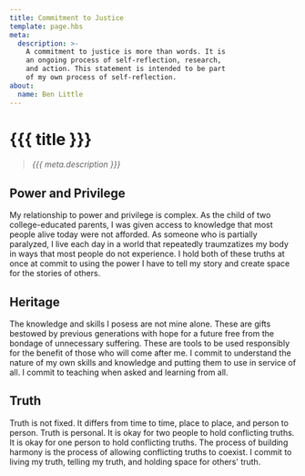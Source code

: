 ```yaml
---
title: Commitment to Justice
template: page.hbs
meta:
  description: >-
    A commitment to justice is more than words. It is
    an ongoing process of self-reflection, research,
    and action. This statement is intended to be part
    of my own process of self-reflection.
about:
  name: Ben Little
---
```


# {{{ title }}}

> _{{{ meta.description }}}_

## Power and Privilege

My relationship to power and privilege is
complex. As the child of two college-educated parents, I was
given access to knowledge that most people alive today were
not afforded. As someone who is partially paralyzed, I
live each day in a world that repeatedly traumzatizes my body
in ways that most people do not experience. I hold both of
these truths at once at commit to using the power I have to
tell my story and create space for the stories of others.

## Heritage

The knowledge and skills I posess are not mine alone. These
are gifts bestowed by previous generations with hope for a
future free from the bondage of unnecessary suffering. These
are tools to be used responsibly for the benefit of those
who will come after me. I commit to understand the nature
of my own skills and knowledge and putting them to use in service
of all. I commit to teaching when asked and learning from
all.

## Truth

Truth is not fixed. It differs from time to time, place to
place, and person to person. Truth is personal. It is okay
for two people to hold conflicting truths. It is okay for
one person to hold conflicting truths. The process of
building harmony is the process of allowing conflicting
truths to coexist. I commit to living my truth, telling
my truth, and holding space for others' truth.
